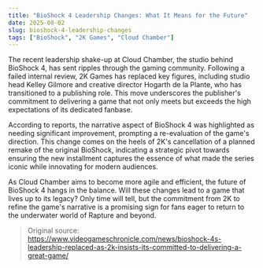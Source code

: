 ```yaml
---
title: "BioShock 4 Leadership Changes: What It Means for the Future"
date: 2025-08-02
slug: bioshock-4-leadership-changes
tags: ["BioShock", "2K Games", "Cloud Chamber"]
---
```


The recent leadership shake-up at Cloud Chamber, the studio behind BioShock 4, has sent ripples through the gaming community. Following a failed internal review, 2K Games has replaced key figures, including studio head Kelley Gilmore and creative director Hogarth de la Plante, who has transitioned to a publishing role. This move underscores the publisher's commitment to delivering a game that not only meets but exceeds the high expectations of its dedicated fanbase.

According to reports, the narrative aspect of BioShock 4 was highlighted as needing significant improvement, prompting a re-evaluation of the game's direction. This change comes on the heels of 2K's cancellation of a planned remake of the original BioShock, indicating a strategic pivot towards ensuring the new installment captures the essence of what made the series iconic while innovating for modern audiences.

As Cloud Chamber aims to become more agile and efficient, the future of BioShock 4 hangs in the balance. Will these changes lead to a game that lives up to its legacy? Only time will tell, but the commitment from 2K to refine the game's narrative is a promising sign for fans eager to return to the underwater world of Rapture and beyond.
> Original source: https://www.videogameschronicle.com/news/bioshock-4s-leadership-replaced-as-2k-insists-its-committed-to-delivering-a-great-game/